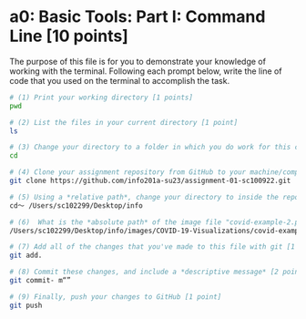 # a0: Basic Tools: Part I: Command Line [10 points]

The purpose of this file is for you to demonstrate your knowledge of working with the terminal. Following each prompt below, write the line of code that you used on the terminal to accomplish the task.

```bash
# (1) Print your working directory [1 points]
pwd

# (2) List the files in your current directory [1 point]
ls

# (3) Change your directory to a folder in which you do work for this class (if you haven't created such a folder, please do so now — perhaps titled "INFO201") [1 point]
cd

# (4) Clone your assignment repository from GitHub to your machine/computer [1 point]
git clone https://github.com/info201a-su23/assignment-01-sc100922.git

# (5) Using a *relative path*, change your directory to inside the repository you just cloned [1 point]
cd～ /Users/sc102299/Desktop/info

# (6)  What is the *absolute path* of the image file "covid-example-2.png"? (You can answer the absolute path on your own computer, or the absolute path only within the GitHub repository) [1 points]
/Users/sc102299/Desktop/info/images/COVID-19-Visualizations/covid-example-2.png

# (7) Add all of the changes that you've made to this file with git [1 point]
git add.

# (8) Commit these changes, and include a *descriptive message* [2 points]
git commit- m“”

# (9) Finally, push your changes to GitHub [1 point]
git push

```
